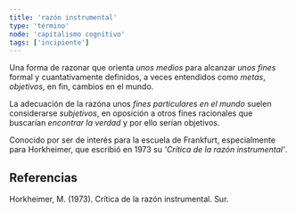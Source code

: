 ```yaml
---
title: 'razón instrumental'
type: 'término'
node: 'capitalismo cognitivo'
tags: ['incipiente']
---
```


Una forma de razonar que orienta *unos medios* para alcanzar *unos fines* formal y cuantativamente definidos, a veces entendidos como *metas*, *objetivos*, en fin, cambios en el mundo.

La adecuación de la razóna unos *fines particulares en el mundo* suelen considerarse *subjetivos*, en oposición a otros fines racionales que buscarían *encontrar la verdad* y por ello serían objetivos.

Conocido por ser de interés para la escuela de Frankfurt, especialmente para Horkheimer, que escribió en 1973 su  *'Crítica de la razón instrumental'*.


## Referencias

Horkheimer, M. (1973). Crítica de la razón instrumental. Sur.

